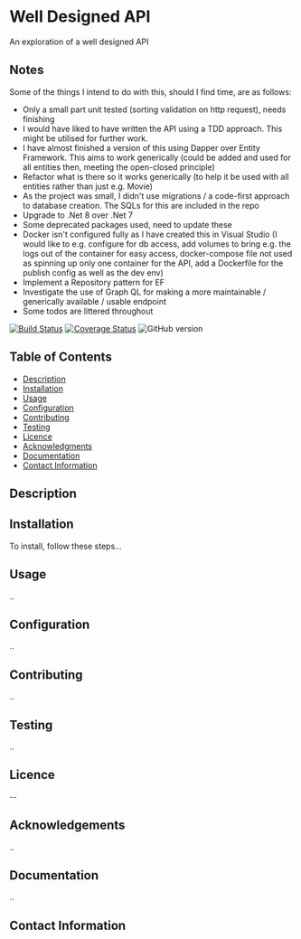 # Well Designed API
An exploration of a well designed API

## Notes

Some of the things I intend to do with this, should I find time, are as follows:

- Only a small part unit tested (sorting validation on http request), needs finishing
- I would have liked to have written the API using a TDD approach. This might be utilised for further work.
- I have almost finished a version of this using Dapper over Entity Framework. This aims to work generically (could be added and used for all entities then, meeting the open-closed principle)
- Refactor what is there so it works generically (to help it be used with all entities rather than just e.g. Movie)
- As the project was small, I didn't use migrations / a code-first approach to database creation. The SQLs for this are included in the repo
- Upgrade to .Net 8 over .Net 7
- Some deprecated packages used, need to update these
- Docker isn't configured fully as I have created this in Visual Studio (I would like to e.g. configure for db access, add volumes to bring e.g. the logs out of the container for easy access, docker-compose file not used as spinning up only one container for the API, add a Dockerfile for the publish config as well as the dev env)
- Implement a Repository pattern for EF
- Investigate the use of Graph QL for making a more maintainable / generically available / usable endpoint
- Some todos are littered throughout


[![Build Status](https://travis-ci.org/username/repo.svg?branch=main)](https://travis-ci.org/username/repo)
[![Coverage Status](https://coveralls.io/repos/github/username/repo/badge.svg?branch=main)](https://coveralls.io/github/username/repo?branch=main)
![GitHub version](https://img.shields.io/badge/version-1.0-blue.svg)

## Table of Contents

- [Description](#description)
- [Installation](#installation)
- [Usage](#usage)
- [Configuration](#configuration)
- [Contributing](#contributing)
- [Testing](#testing)
- [Licence](#licence)
- [Acknowledgments](#acknowledgments)
- [Documentation](#documentation)
- [Contact Information](#contact-information)

## Description

## Installation

To install, follow these steps...

## Usage
..
## Configuration
..
## Contributing
..
## Testing
..
## Licence
--
## Acknowledgements
..
## Documentation
..
## Contact Information